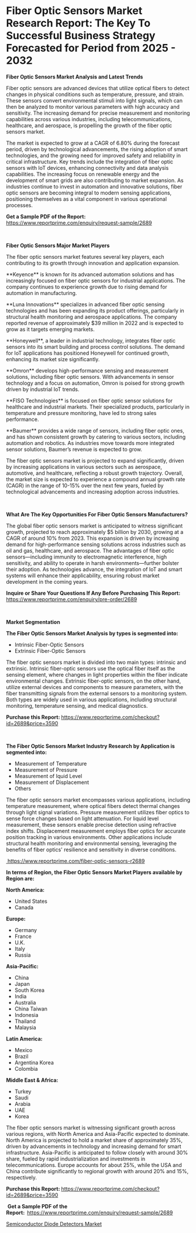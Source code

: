 <p><h1>Fiber Optic Sensors Market Research Report: The Key To Successful Business Strategy Forecasted for Period from 2025 - 2032</h1></p><p><strong>Fiber Optic Sensors Market Analysis and Latest Trends</strong></p>
<p><p>Fiber optic sensors are advanced devices that utilize optical fibers to detect changes in physical conditions such as temperature, pressure, and strain. These sensors convert environmental stimuli into light signals, which can then be analyzed to monitor various parameters with high accuracy and sensitivity. The increasing demand for precise measurement and monitoring capabilities across various industries, including telecommunications, healthcare, and aerospace, is propelling the growth of the fiber optic sensors market.</p><p>The market is expected to grow at a CAGR of 6.80% during the forecast period, driven by technological advancements, the rising adoption of smart technologies, and the growing need for improved safety and reliability in critical infrastructure. Key trends include the integration of fiber optic sensors with IoT devices, enhancing connectivity and data analysis capabilities. The increasing focus on renewable energy and the development of smart grids are also contributing to market expansion. As industries continue to invest in automation and innovative solutions, fiber optic sensors are becoming integral to modern sensing applications, positioning themselves as a vital component in various operational processes.</p></p>
<p><strong>Get a Sample PDF of the Report:&nbsp;</strong> <a href="https://www.reportprime.com/enquiry/request-sample/2689?utm_campaign=2247&utm_medium=2&utm_source=Github&utm_content=ia&utm_term=18032025&utm_id=fiber-optic-sensors">https://www.reportprime.com/enquiry/request-sample/2689</a></p>
<p>&nbsp;</p>
<p><strong>Fiber Optic Sensors Major Market Players</strong></p>
<p><p>The fiber optic sensors market features several key players, each contributing to its growth through innovation and application expansion. </p><p>**Keyence** is known for its advanced automation solutions and has increasingly focused on fiber optic sensors for industrial applications. The company continues to experience growth due to rising demand for automation in manufacturing.</p><p>**Luna Innovations** specializes in advanced fiber optic sensing technologies and has been expanding its product offerings, particularly in structural health monitoring and aerospace applications. The company reported revenue of approximately $39 million in 2022 and is expected to grow as it targets emerging markets.</p><p>**Honeywell**, a leader in industrial technology, integrates fiber optic sensors into its smart building and process control solutions. The demand for IoT applications has positioned Honeywell for continued growth, enhancing its market size significantly.</p><p>**Omron** develops high-performance sensing and measurement solutions, including fiber optic sensors. With advancements in sensor technology and a focus on automation, Omron is poised for strong growth driven by industrial IoT trends.</p><p>**FISO Technologies** is focused on fiber optic sensor solutions for healthcare and industrial markets. Their specialized products, particularly in temperature and pressure monitoring, have led to strong sales performance.</p><p>**Baumer** provides a wide range of sensors, including fiber optic ones, and has shown consistent growth by catering to various sectors, including automation and robotics. As industries move towards more integrated sensor solutions, Baumer’s revenue is expected to grow.</p><p>The fiber optic sensors market is projected to expand significantly, driven by increasing applications in various sectors such as aerospace, automotive, and healthcare, reflecting a robust growth trajectory. Overall, the market size is expected to experience a compound annual growth rate (CAGR) in the range of 10-15% over the next few years, fueled by technological advancements and increasing adoption across industries.</p></p>
<p>&nbsp;</p>
<p><strong>What Are The Key Opportunities For Fiber Optic Sensors Manufacturers?</strong></p>
<p><p>The global fiber optic sensors market is anticipated to witness significant growth, projected to reach approximately $5 billion by 2030, growing at a CAGR of around 10% from 2023. This expansion is driven by increasing demand for high-performance sensing solutions across industries such as oil and gas, healthcare, and aerospace. The advantages of fiber optic sensors—including immunity to electromagnetic interference, high sensitivity, and ability to operate in harsh environments—further bolster their adoption. As technologies advance, the integration of IoT and smart systems will enhance their applicability, ensuring robust market development in the coming years.</p></p>
<p><strong>Inquire or Share Your Questions If Any Before Purchasing This Report:</strong> <a href="https://www.reportprime.com/enquiry/pre-order/2689?utm_campaign=2247&utm_medium=2&utm_source=Github&utm_content=ia&utm_term=18032025&utm_id=fiber-optic-sensors">https://www.reportprime.com/enquiry/pre-order/2689</a></p>
<p>&nbsp;</p>
<p><strong>Market Segmentation</strong></p>
<p><strong>The Fiber Optic Sensors Market Analysis by types is segmented into:</strong></p>
<p><ul><li>Intrinsic Fiber-Optic Sensors</li><li>Extrinsic Fiber-Optic Sensors</li></ul></p>
<p><p>The fiber optic sensors market is divided into two main types: intrinsic and extrinsic. Intrinsic fiber-optic sensors use the optical fiber itself as the sensing element, where changes in light properties within the fiber indicate environmental changes. Extrinsic fiber-optic sensors, on the other hand, utilize external devices and components to measure parameters, with the fiber transmitting signals from the external sensors to a monitoring system. Both types are widely used in various applications, including structural monitoring, temperature sensing, and medical diagnostics.</p></p>
<p><strong>Purchase this Report:&nbsp;</strong><a href="https://www.reportprime.com/checkout?id=2689&price=3590&utm_campaign=2247&utm_medium=2&utm_source=Github&utm_content=ia&utm_term=18032025&utm_id=fiber-optic-sensors">https://www.reportprime.com/checkout?id=2689&price=3590</a></p>
<p>&nbsp;</p>
<p><strong>The Fiber Optic Sensors Market Industry Research by Application is segmented into:</strong></p>
<p><ul><li>Measurement of Temperature</li><li>Measurement of Pressure</li><li>Measurement of Iquid Level</li><li>Measurement of Displacement</li><li>Others</li></ul></p>
<p><p>The fiber optic sensors market encompasses various applications, including temperature measurement, where optical fibers detect thermal changes through light signal variations. Pressure measurement utilizes fiber optics to sense force changes based on light attenuation. For liquid level measurement, these sensors enable precise detection using refractive index shifts. Displacement measurement employs fiber optics for accurate position tracking in various environments. Other applications include structural health monitoring and environmental sensing, leveraging the benefits of fiber optics' resilience and sensitivity in diverse conditions.</p></p>
<p><a href="https://www.reportprime.com/fiber-optic-sensors-r2689?utm_campaign=2247&utm_medium=2&utm_source=Github&utm_content=ia&utm_term=18032025&utm_id=fiber-optic-sensors">&nbsp;https://www.reportprime.com/fiber-optic-sensors-r2689</a></p>
<p><strong>In terms of Region, the Fiber Optic Sensors Market Players available by Region are:</strong></p>
<p>
    <p> <strong> North America: </strong>
        <ul>
            <li>United States</li>
            <li>Canada</li>
        </ul>
        </p> 
    <p> <strong> Europe: </strong>
        <ul>
            <li>Germany</li>
            <li>France</li>
            <li>U.K.</li>
            <li>Italy</li>
            <li>Russia</li>
        </ul>
        </p> 
    <p> <strong> Asia-Pacific: </strong>
        <ul>
            <li>China</li>
            <li>Japan</li>
            <li>South Korea</li>
            <li>India</li>
            <li>Australia</li>
            <li>China Taiwan</li>
            <li>Indonesia</li>
            <li>Thailand</li>
            <li>Malaysia</li>
        </ul>
        </p> 
    <p> <strong> Latin America: </strong>
        <ul>
            <li>Mexico</li>
            <li>Brazil</li>
            <li>Argentina Korea</li>
            <li>Colombia</li>
        </ul>
        </p> 
    <p> <strong> Middle East & Africa: </strong>
        <ul>
            <li>Turkey</li>
            <li>Saudi</li>
            <li>Arabia</li>
            <li>UAE</li>
            <li>Korea</li>
        </ul>
    </p>
    </p>
<p><p>The fiber optic sensors market is witnessing significant growth across various regions, with North America and Asia-Pacific expected to dominate. North America is projected to hold a market share of approximately 35%, driven by advancements in technology and increasing demand for smart infrastructure. Asia-Pacific is anticipated to follow closely with around 30% share, fueled by rapid industrialization and investments in telecommunications. Europe accounts for about 25%, while the USA and China contribute significantly to regional growth with around 20% and 15%, respectively.</p></p>
<p><strong>Purchase this Report: </strong><a href="https://www.reportprime.com/checkout?id=2689&price=3590&utm_campaign=2247&utm_medium=2&utm_source=Github&utm_content=ia&utm_term=18032025&utm_id=fiber-optic-sensors">https://www.reportprime.com/checkout?id=2689&price=3590</a></p>
<p>&nbsp;<strong>Get a Sample PDF of the Report:&nbsp;&nbsp;</strong><a href="https://www.reportprime.com/enquiry/request-sample/2689?utm_campaign=2247&utm_medium=2&utm_source=Github&utm_content=ia&utm_term=18032025&utm_id=fiber-optic-sensors">https://www.reportprime.com/enquiry/request-sample/2689</a></p>
<p><strong></strong></p>
<p><p><a href="https://github.com/djoeamakeh/Market-Research-Report-List-1/blob/main/semiconductor-diode-detectors-market.md?utm_campaign=2247&utm_medium=2&utm_source=Github&utm_content=ia&utm_term=18032025&utm_id=fiber-optic-sensors">Semiconductor Diode Detectors Market</a></p></p>